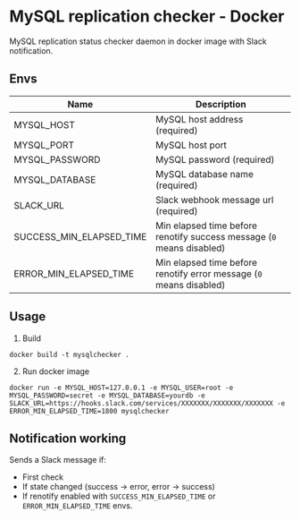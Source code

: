 # MySQL replication checker - Docker

MySQL replication status checker daemon in docker image with Slack notification.

## Envs

| Name | Description |
| ------------- | ------------- |
| MYSQL_HOST | MySQL host address (required) |
| MYSQL_PORT | MySQL host port |
| MYSQL_PASSWORD | MySQL password (required) |
| MYSQL_DATABASE | MySQL database name (required) |
| SLACK_URL | Slack webhook message url (required) |
| SUCCESS_MIN_ELAPSED_TIME  | Min elapsed time before renotify success message (`0` means disabled) |
| ERROR_MIN_ELAPSED_TIME  | Min elapsed time before renotify error message (`0` means disabled) |

## Usage

1. Build 
```shell
docker build -t mysqlchecker .
```
2. Run docker image
```shell
docker run -e MYSQL_HOST=127.0.0.1 -e MYSQL_USER=root -e MYSQL_PASSWORD=secret -e MYSQL_DATABASE=yourdb -e SLACK_URL=https://hooks.slack.com/services/XXXXXXX/XXXXXXX/XXXXXXX -e ERROR_MIN_ELAPSED_TIME=1800 mysqlchecker
```

## Notification working

Sends a Slack message if:
- First check
- If state changed (success -> error, error -> success)
- If renotify enabled with `SUCCESS_MIN_ELAPSED_TIME` or `ERROR_MIN_ELAPSED_TIME` envs.
